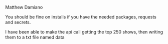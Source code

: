 Matthew Damiano

You should be fine on installs if you have the needed packages, requests and secrets.

I have been able to make the api call getting the top 250 shows, then writing them to a txt file named data
